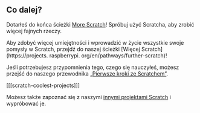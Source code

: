 ## Co dalej?

Dotarłeś do końca ścieżki [More Scratch](https://projects.raspberrypi.org/en/pathways/more-scratch)! Spróbuj użyć Scratcha, aby zrobić więcej fajnych rzeczy.

Aby zdobyć więcej umiejętności i wprowadzić w życie wszystkie swoje pomysły w Scratch, przejdź do naszej ścieżki [Więcej Scratch](https://projects. raspberrypi. org/en/pathways/further-scratch)!

Jeśli potrzebujesz przypomnienia tego, czego się nauczyłeś, możesz przejść do naszego przewodnika [„Pierwsze kroki ze Scratchem”](https://projects.raspberrypi.org/en/projects/getting-started-scratch).

[[[scratch-coolest-projects]]]

Możesz także zapoznać się z naszymi [innymi projektami Scratch](https://projects.raspberrypi.org/en/projects?software%5B%5D=scratch&curriculum%5B%5D=%201) i wypróbować je.

